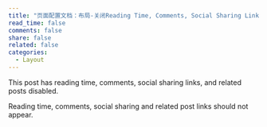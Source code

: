 ```yaml
---
title: "页面配置文档：布局-关闭Reading Time, Comments, Social Sharing Links, and Related Posts"
read_time: false
comments: false
share: false
related: false
categories:
  - Layout
---
```


This post has reading time, comments, social sharing links, and related posts disabled.

Reading time, comments, social sharing and related post links should not appear.